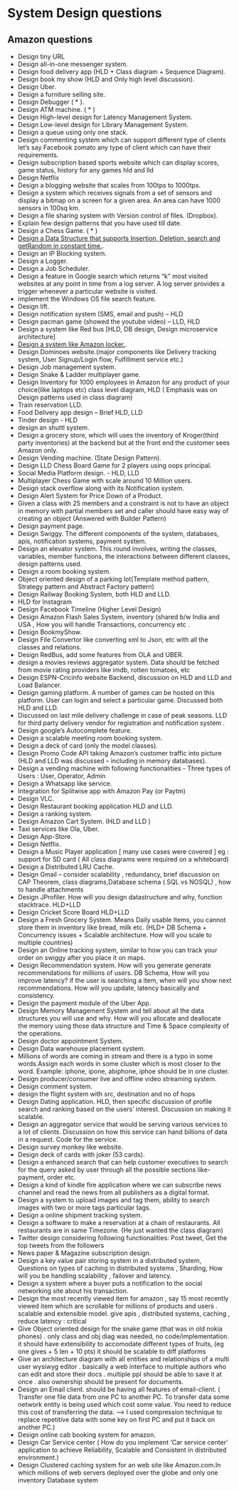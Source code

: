 # System Design questions
## Amazon questions
- Design tiny URL
- Design all-in-one messenger system.
- Design food delivery app (HLD + Class diagram + Sequence Diagram).
- Design book my show (HLD and Only high level discussion).
- Design Uber.
- Design a furniture selling site.
- Design Debugger ( * ).
- Design ATM machine. ( * )
- Design High-level design for Latency Management System.
- Design Low-level design for Library Management System.
- Design a queue using only one stack.
- Design commenting system which can support different type of clients let’s say Facebook zomato any type of client which can have their requirements.
- Design subscription based sports website which can display scores, game status, history for any games hld and lld
- Design Netflix
- Design  a blogging website that scales from 100tps to 1000tps.
- Design a system which receives signals from a set of sensors and display a bitmap on a screen for a given area. An area can have 1000 sensors in 100sq km. 
- Design a file sharing system with Version control of files. (Dropbox).
- Explain few design patterns that you have used till date.
- Design a Chess Game. ( * )
- [Design a Data Structure that supports Insertion, Deletion, search and getRandom in constant time.](https://www.geeksforgeeks.org/design-a-data-structure-that-supports-insert-delete-search-and-getrandom-in-constant-time/).
- Design an IP Blocking system.
- Design a Logger.
- Design a Job Scheduler.
- Design a feature in Google search which returns “k” most visited websites at any point in time from a log server. A log server provides a trigger whenever a     particular website is visited.
- implement the Windows OS file search feature.
- Design lift.
- Design notification system (SMS, email and push) – HLD
- Design pacman game (showed the youtube video) – LLD, HLD
- Design a system like Red bus [HLD, DB design, Design microservice architecture]
- [Design a system like Amazon locker.](https://leetcode.com/discuss/interview-question/233869/Design-Amazon-Locker-system).
- Design Dominoes website.(major components like Delivery tracking system, User Signup/Login flow, Fulfillment service etc.)
- Design Job management system.
- Design Snake & Ladder multiplayer game.
- Design Inventory for 1000 employees in Amazon for any product of your choice(like laptops etc)
  class level diagram, HLD ( Emphasis was on Design patterns used in class diagram) 
- Train reservation LLD.
- Food Delivery app design – Brief HLD, LLD
- Tinder design - HLD
- design an shuttl system.
- Design a grocery store, which will uses the inventory of Kroger(third party inventories) at the backend but at the front end the customer sees Amazon only.
- Design Vending machine. (State Design Pattern).  
- Design LLD Chess Board Game for 2 players using oops principal.
- Social Media Platform design. - HLD, LLD
- Multiplayer Chess Game with scale around 10 Million users.
- Design stack overflow along with its Notification system.
- Design Alert System for Price Down of a Product.
- Given a class with 25 members and a constraint is not to have an object in memory with partial members set and caller should have easy way of creating an object (Answered with Builder Pattern)
- Design payment page.
- Design Swiggy. The different components of the system, databases, apis, notification systems, payment system.
- Design an elevator system. This round involves, writing the classes, variables, member functions, the interactions between different classes, design patterns used.
-  Design a room booking system.
-  Object oriented design of a parking lot(Template method pattern, Strategy pattern and Abstract Factory pattern)
-  Design Railway Booking System, both HLD and LLD.
-  HLD for Instagram 
-  Design Facebook Timeline (Higher Level Design)
-  Design Amazon Flash Sales System, inventory (shared b/w India and USA , How you will handle Transactions, concurrency etc .
-  Design BookmyShow.
-  Design File Convertor like converting xml to Json, etc with all the classes and relations.
-  Design RedBus, add some features from OLA and UBER.
-  design a movies reviews aggregator system. Data should be fetched from movie rating providers like imdb, rotten tomatoes, etc
-  Design ESPN-Cricinfo website Backend, discussion on HLD and LLD and Load Balancer.
-  Design gaming platform. A number of games can be hosted on this platform. User can login and select a particular game. Discussed both HLD and LLD.
-  Discussed on last mile delivery challenge in case of peak seasons. LLD for third party delivery vendor for registration and notification system .
-  Design google’s Autocomplete feature.
-  Design a scalable meeting room booking system.
-  Design a deck of card (only the model classes).
-  Design Promo Code API taking Amazon’s customer traffic into picture (HLD and LLD was discussed – including in memory databases).
-  Design a vending machine with following functionalities - Three types of Users : User, Operator, Admin
-  Design a Whatsapp like service. 
-  Integration for Splitwise app with Amazon Pay (or Paytm)
-  Design VLC.
-  Design Restaurant booking application HLD and LLD. 
-  Design a ranking system. 
-  Design Amazon Cart System. (HLD and LLD )
-  Taxi services like Ola, Uber.
-  Design App-Store.
-  Design Netflix.
-  Design a Music Player application [ many use cases were covered ] eg : support for SD card ( All class diagrams were required on a whiteboard)
-  Design a Distributed LRU Cache.
-  Design Gmail – consider scalability , redundancy, brief discussion on CAP Theorem, class diagrams,Database schema ( SQL vs NOSQL) , how to handle attachments
-  Design JProfiler. How will you design datastructure and why, function stacktrace. HLD+LLD
-  Design Cricket Score Board HLD+LLD
-  Design a Fresh Grocery System. Means Daily usable Items, you cannot store them in inventory like bread, milk etc. (HLD+ DB Schema + Concurrency issues + Scalable architecture. How will you scale to multiple countries)
-  Design an Online tracking system, similar to how you can track your order on swiggy after you place it on maps.
-  Design Recommendation system. How will you generate generate recommendations for millions of users. DB Schema, How will you improve latency? if the user is searching a item, when will you show next recommendations. How will you update, latency basically and consistency.
- Design the payment module of the Uber App.
- Design Memory Management System and tell about all the data structures you will use and why. How will you allocate and deallocate the memory using those data structure and Time & Space complexity of the operations.
- Design doctor appointment System.
- Design Data warehouse placement system.
- Millions of words are coming in stream and there is a typo in some words.Assign each words in some cluster which is most closer to the word. Example: iphone, ipone, abiphone, iphoe should be in one cluster.
- Design producer/consumer live and offline video streaming system.
- Design comment system.
- design the flight system with src, destination and no of hops
- Design Dating application. HLD, then specific discussion of profile search and ranking based on the users’ interest. Discussion on making it scalable.
- Design an aggregator service that would be serving various services to a lot of clients. Discussion on how this service can hand billions of data in a request. Code for the service.
- Design survey monkey like website. 
- Design deck of cards with joker (53 cards).
- Design a enhanced search that can help customer executives to search for the query asked by user through all the possible sections like- payment, order etc.
- Design a kind of kindle fire application where we can subscribe news channel and read the news from all publishers as a digital format.
- Design a system to upload images and tag them, ability to search images with two or more tags particular tags.
- Design a online shipment tracking system.
- Design a software to make a reservation at a chain of restaurants. All restaurants are in same Timezone. (He just wanted the class diagram)
- Twitter design considering following functionalities: Post tweet,  Get the top tweets from the followers
- News paper & Magazine subscription design.
- Design a key value pair storing system in a distributed system, Questions on types of caching in distributed systems , Sharding, How will you be handling scalability , failover and latency.
- Design a system where a buyer puts a notification to the social networking site about his transaction.
- Design the most recently viewed item for amazon , say 15 most recently viewed item which are scrollable for millions of products and users . scalable and extensible model. give apis , distributed systems, caching , reduce latency : critical
- Give Object oriented design for the snake game (that was in old nokia phones) . only class and obj diag was needed, no code/implementation. it should have extensibility to accomodate different types of fruits, (eg one gives + 5 len + 10 pts) it should be scalable to diff platforms
- Give an architecture diagram with all entities and relationships of a multi user wysiwyg editor . basically a web interface to multiple authors who can edit and store their docs . multiple ppl should be able to save it at once . also ownership should be present for documents.
- Design an Email client. should be having all features of email-client. ( Transfer one file data from one PC to another PC. To transfer data some network entity is being used which cost some value. You need to reduce this cost of transferring the data. —> I used compression technique to replace repetitive data with some key on first PC and put it back on another PC.)
- Design online cab booking system for amazon.
- Design Car Service center ( How do you implement ‘Car service center’ application to achieve Reliability, Scalable and Consistent in distributed environment.)
- Design Clustered caching system for an web site like Amazon.com.In which millions of web servers deployed over the globe and only one inventory Database system


